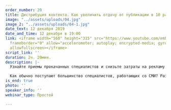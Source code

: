 ```yaml
---
order_number: 20
title: Дистрибуция контента. Как увеличить отдачу от публикации в 10 раз
image: "../assets/uploads/04.jpg"
image_2: "../assets/uploads/04-1.jpg"
date_text: 12 декабря 2019
date_and_time: 12 декабря в 19:00
link: <iframe width="560" height="315" src="https://www.youtube.com/embed/Vara0MTw8_o"
  frameborder="0" allow="accelerometer; autoplay; encrypted-media; gyroscope; picture-in-picture"
  allowfullscreen></iframe>
script_link: ''
duration: 2ч. 20мин.
description: |-
  Узнайте приемы прокачанных специалистов и снизьте затраты на рекламу в 4 раза.

  Как обычно поступают большинство специалистов, работающих со СМИ? Разместили комментарий в крупном федеральном издании, зарепостили в своих соцсетях и на корпоративном блоге, поставили галочку в отчете. Громко выдыхают и считают свою работу законченной. Но, поступая так, они оставляют «за бортом» охвата огромную аудиторию своих потенциальных клиентов. Так было, есть и будет. Но только не с вами! На этом вебинаре вы узнаете алгоритм увеличения охвата вышедших в СМИ публикаций, в десятки и сотни раз. Без роста рекламных бюджетов!
is_end: true
photo: ''
speaker_info: ''
webinar_type: Простой

---
```

